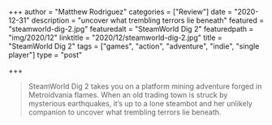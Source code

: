+++
author = "Matthew Rodriguez"
categories = ["Review"]
date = "2020-12-31"
description = "uncover what trembling terrors lie beneath"
featured = "steamworld-dig-2.jpg"
featuredalt = "SteamWorld Dig 2"
featuredpath = "img/2020/12"
linktitle = "2020/12/steamworld-dig-2.jpg"
title = "SteamWorld Dig 2"
tags = ["games", "action", "adventure", "indie", "single player"]
type = "post"

+++

> SteamWorld Dig 2 takes you on a platform mining adventure forged in Metroidvania flames. When an old trading town is struck by mysterious earthquakes, it’s up to a lone steambot and her unlikely companion to uncover what trembling terrors lie beneath.